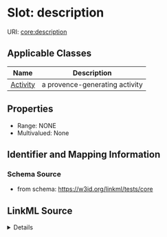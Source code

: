 # Slot: description

URI: [core:description](https://w3id.org/linkml/tests/core/description)



<!-- no inheritance hierarchy -->




## Applicable Classes

| Name | Description |
| --- | --- |
[Activity](Activity.md) | a provence-generating activity






## Properties

* Range: NONE
* Multivalued: None







## Identifier and Mapping Information







### Schema Source


* from schema: https://w3id.org/linkml/tests/core




## LinkML Source

<details>
```yaml
name: description
from_schema: https://w3id.org/linkml/tests/core
rank: 1000
alias: description
domain_of:
- activity

```
</details>